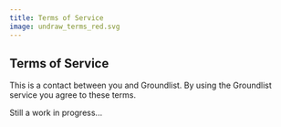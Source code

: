 ```yaml
---
title: Terms of Service
image: undraw_terms_red.svg
---
```


## Terms of Service

This is a contact between you and Groundlist. By using the Groundlist service you agree to these terms.


Still a work in progress...


